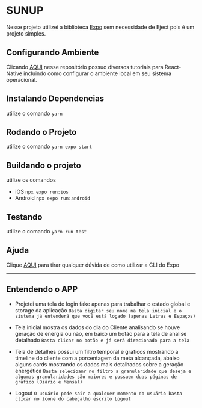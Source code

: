 # SUNUP

Nesse projeto utilizei a biblioteca [Expo](https://docs.expo.dev) sem necessidade de Eject pois é um projeto simples.

## Configurando Ambiente
        
Clicando [AQUI](https://github.com/caducatrinck/react-native-tutorials) nesse repositório possuo diversos tutoriais para React-Native incluindo  como configurar o ambiente local em seu sistema operacional.
   
## Instalando Dependencias

  utilize o comando
    ```yarn```

## Rodando o Projeto
 utilize o comando 
 ```yarn expo start```

 ## Buildando o projeto
 utilize os comandos
  - iOS
 ```npx expo run:ios```
  - Android
  ```npx expo run:android```

## Testando 
  utilize o comando
  ```yarn run test```
## Ajuda

Clique [AQUI](https://docs.expo.dev/versions/latest/) para tirar qualquer dúvida de como utilizar a CLI do Expo
________________________________________________________________

## Entendendo o APP

- Projetei uma tela de login fake apenas para trabalhar o estado global e storage da aplicação
    ```Basta digitar seu nome na tela inicial e o sistema já entenderá que você está logado (apenas Letras e Espaços)```

- Tela inicial mostra os dados do dia do Cliente analisando se houve geração de energia ou não, em baixo um botão para a tela de analise detalhado
    ```Basta clicar no botão e já será direcionado para a tela```
- Tela de detalhes possui um filtro temporal e graficos mostrando a timeline do cliente com a porcentagem da meta alcançada, abaixo alguns cards mostrando os dados mais detalhados sobre a geração energética
    ```Basta selecioanr no filtro a granularidade que deseja e algumas granularidades são maiores e possuem duas páginas de gráfico (Diário e Mensal)```

- Logout
    ```O usuário pode sair a qualquer momento do usuário basta clicar no ícone do cabeçalho escrito Logout```
